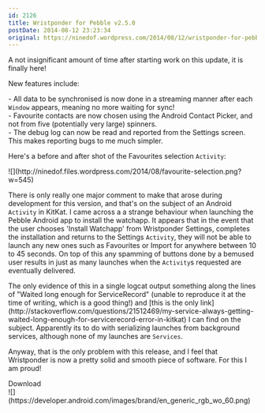 ```yaml
---
id: 2126
title: Wristponder for Pebble v2.5.0
postDate: 2014-08-12 23:23:34
original: https://ninedof.wordpress.com/2014/08/12/wristponder-for-pebble-v2-5-0/
---
```


<p>A not insignificant amount of time after starting work on this update, it is finally here!</p><p>New features include:</p><p>- All data to be synchronised is now done in a streaming manner after each <code>Window</code> appears, meaning no more waiting for sync!<br /> - Favourite contacts are now chosen using the Android Contact Picker, and not from five (potentially very large) spinners.<br /> - The debug log can now be read and reported from the Settings screen. This makes reporting bugs to me much simpler.</p><p>Here's a before and after shot of the Favourites selection <code>Activity</code>:</p><p>![](http://ninedof.files.wordpress.com/2014/08/favourite-selection.png?w=545)</p><p>There is only really one major comment to make that arose during development for this version, and that's on the subject of an Android <code>Activity</code> in KitKat. I came across a a strange behaviour when launching the Pebble Android app to install the watchapp. It appears that in the event that the user chooses 'Install Watchapp' from Wristponder Settings, completes the installation and returns to the Settings <code>Activity</code>, they will not be able to launch any new ones such as Favourites or Import for anywhere between 10 to 45 seconds. On top of this any spamming of buttons done by a bemused user results in just as many launches when the <code>Activity</code>s requested are eventually delivered.</p><p>The only evidence of this in a single logcat output something along the lines of "Waited long enough for ServiceRecord" (unable to reproduce it at the time of writing, which is a good thing!) and  [this is the only link](http://stackoverflow.com/questions/21512469/my-service-always-getting-waited-long-enough-for-servicerecord-error-in-kitkat) I can find on the subject. Apparently its to do with serializing launches from background services, although none of my launches are <code>Services</code>.</p><p>Anyway, that is the only problem with this release, and I feel that Wristponder is now a pretty solid and smooth piece of software. For this I am proud!</p><p>Download<br /> ![](https://developer.android.com/images/brand/en_generic_rgb_wo_60.png)</p>
